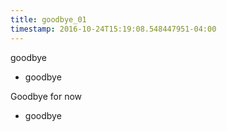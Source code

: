 ```yaml
---
title: goodbye_01
timestamp: 2016-10-24T15:19:08.548447951-04:00
---
```


goodbye
* goodbye

Goodbye for now
* goodbye
